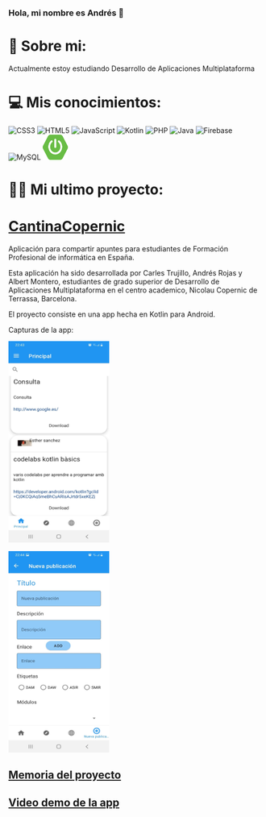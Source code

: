 ### Hola, mi nombre es Andrés 👋

# 💫 Sobre mi:
Actualmente estoy estudiando Desarrollo de Aplicaciones Multiplataforma


# 💻 Mis conocimientos:
![CSS3](https://img.shields.io/badge/css3-%231572B6.svg?style=for-the-badge&logo=css3&logoColor=white) ![HTML5](https://img.shields.io/badge/html5-%23E34F26.svg?style=for-the-badge&logo=html5&logoColor=white) ![JavaScript](https://img.shields.io/badge/javascript-%23323330.svg?style=for-the-badge&logo=javascript&logoColor=%23F7DF1E) ![Kotlin](https://img.shields.io/badge/kotlin-%230095D5.svg?style=for-the-badge&logo=kotlin&logoColor=white) ![PHP](https://img.shields.io/badge/php-%23777BB4.svg?style=for-the-badge&logo=php&logoColor=white) ![Java](https://img.shields.io/badge/java-%23ED8B00.svg?style=for-the-badge&logo=java&logoColor=white) ![Firebase](https://img.shields.io/badge/firebase-%23039BE5.svg?style=for-the-badge&logo=firebase) ![MySQL](https://img.shields.io/badge/mysql-%2300f.svg?style=for-the-badge&logo=mysql&logoColor=white) 
 <img src="https://github.com/andresrojasalzate/andresrojasalzate/blob/main/spring-boot-logo.png" width="50" height="50">
# 👨‍💻 Mi ultimo proyecto:
# [CantinaCopernic](https://github.com/andresrojasalzate/CantinaCopernic)

Aplicación para compartir apuntes para estudiantes de Formación Profesional de informática en España.

Esta aplicación ha sido desarrollada por Carles Trujillo, Andrés Rojas y Albert Montero, estudiantes de grado superior de Desarrollo de Aplicaciones Multiplataforma en el centro academico, Nicolau Copernic de Terrassa, Barcelona.

El proyecto consiste en una app hecha en Kotlin para Android.
 
 Capturas de la app:
 </p>
 <img src="https://github.com/andresrojasalzate/andresrojasalzate/blob/main/PantallaPrincipal.jpeg" width="200" height="400">
 
 </p>
 <img src="https://github.com/andresrojasalzate/andresrojasalzate/blob/main/NuevaPublicacion.jpeg" width="200" height="400">

</p>

 
</p>

## [Memoria del proyecto](https://drive.google.com/file/d/12lmsWI7QVto3Ii4oe3xlXALhGZ5mTUKo/view?usp=sharing)


## [Video demo de la app](https://drive.google.com/file/d/174-GitmruHhWjDBNgWJWyMM7KLkEYI_Q/view?usp=sharing)


<!-- Proudly created with GPRM ( https://gprm.itsvg.in ) -->
